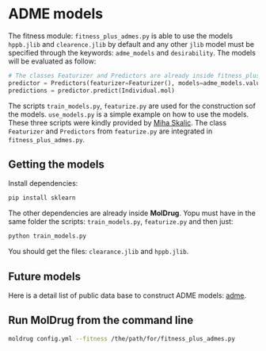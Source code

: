# ADME models

The fitness module: `fitness_plus_admes.py` is able to use the models `hppb.jlib` and `clearence.jlib` by default and any other `jlib` model must be specified through the keywords: `adme_models` and `desirability`. The models will be evaluated as follow:

```python
# The classes Featurizer and Predictors are already inside fitness_plus_admes.py
predictor = Predictors(featurizer=Featurizer(), models=adme_models.values())
predictions = predictor.predict(Individual.mol)
```

The scripts `train_models.py`, `featurize.py` are used for the construction sof the models. `use_models.py` is a simple example on how to use the models. These three scripts were kindly provided by [Miha Skalic](https://github.com/miha-skalic). The class `Featurizer` and `Predictors` from `featurize.py` are integrated in `fitness_plus_admes.py`.

## Getting the models

Install dependencies:

```bash
pip install sklearn
```

The other dependencies are already inside **MolDrug**. Yopu must have in the same folder the scripts: `train_models.py`, `featurize.py` and then just:

```bash
python train_models.py
```

You should get the files: `clearance.jlib` and `hppb.jlib`.

## Future models

Here  is a detail list of public data base to construct ADME models: [adme](https://tdcommons.ai/single_pred_tasks/adme/).

## Run MolDrug from the command line

```bash
moldrug config.yml --fitness /the/path/for/fitness_plus_admes.py
```